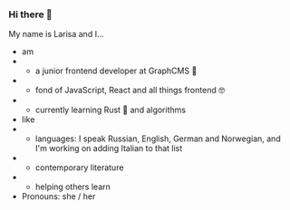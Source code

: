 ### Hi there 👋

My name is Larisa and I...
- am 
- - a junior frontend developer at GraphCMS 💜
- - fond of JavaScript, React and all things frontend 🤓
- - currently learning Rust 🦀 and algorithms
- like
- - languages: I speak Russian, English, German and Norwegian, and I'm working on adding Italian to that list
- - contemporary literature
- - helping others learn
- Pronouns: she / her
